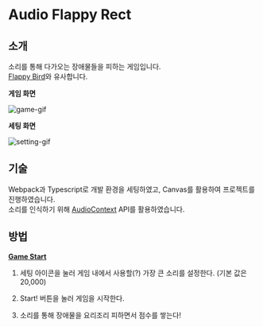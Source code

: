 # Audio Flappy Rect

## 소개

소리를 통해 다가오는 장애물들을 피하는 게임입니다.<br>
[Flappy Bird](https://flappybird.io/)와 유사합니다.

**게임 화면**

![game-gif](https://user-images.githubusercontent.com/23455736/102794658-08dedc80-43ef-11eb-85ce-af3e0e977637.gif)

**세팅 화면**

![setting-gif](https://user-images.githubusercontent.com/23455736/102794757-2ad85f00-43ef-11eb-86ef-603102067d07.gif)

## 기술

Webpack과 Typescript로 개발 환경을 세팅하였고, Canvas를 활용하여 프로젝트를 진행하였습니다.<br>
소리를 인식하기 위해 [AudioContext](https://developer.mozilla.org/ko/docs/Web/API/AudioContext) API를 활용하였습니다.

## 방법

**[Game Start](https://d3g50b71je6yeq.cloudfront.net)**

1. 세팅 아이콘을 눌러 게임 내에서 사용할(?) 가장 큰 소리를 설정한다. (기본 값은 20,000)

2. Start! 버튼을 눌러 게임을 시작한다.

3. 소리를 통해 장애물을 요리조리 피하면서 점수를 쌓는다!
